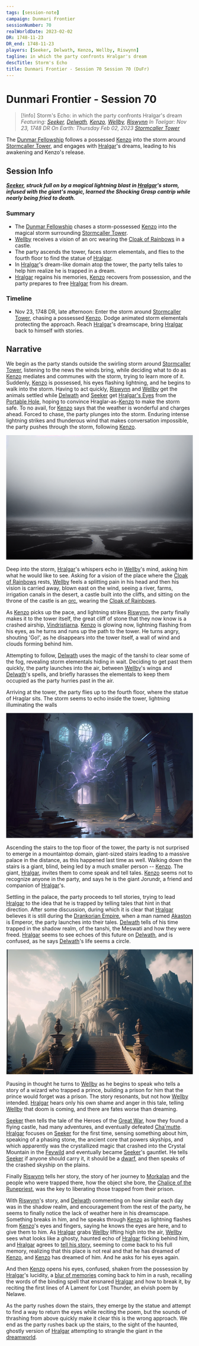 ```yaml
---
tags: [session-note]
campaign: Dunmari Frontier
sessionNumber: 70
realWorldDate: 2023-02-02
DR: 1748-11-23
DR_end: 1748-11-23
players: [Seeker, Delwath, Kenzo, Wellby, Riswynn]
tagline: in which the party confronts Hralgar's dream
descTitle: Storm's Echo
title: Dunmari Frontier - Session 70 Session 70 (DuFr)
---
```

# Dunmari Frontier - Session 70

>[!info] Storm's Echo: in which the party confronts Hralgar's dream
> *Featuring: [Seeker](<../../../people/pcs/dunmar-fellowship/seeker.md>), [Delwath](<../../../people/pcs/dunmar-fellowship/delwath.md>), [Kenzo](<../../../people/pcs/dunmar-fellowship/kenzo.md>), [Wellby](<../../../people/pcs/dunmar-fellowship/wellby.md>), [Riswynn](<../../../people/pcs/dunmar-fellowship/riswynn.md>)*
> *In Taelgar: Nov 23, 1748 DR*
> *On Earth: Thursday Feb 02, 2023*
> *[Stormcaller Tower](<../../../gazetteer/greater-dunmar/dunmari-basin/stormcaller-tower.md>)*

The [Dunmar Fellowship](<../../../people/pcs/dunmar-fellowship/dunmar-fellowship.md>) follows a possessed [Kenzo](<../../../people/pcs/dunmar-fellowship/kenzo.md>) into the storm around [Stormcaller Tower](<../../../gazetteer/greater-dunmar/dunmari-basin/stormcaller-tower.md>), and engages with [Hralgar](<../../../people/giants/hralgar.md>)'s dreams, leading to his awakening and Kenzo's release.

## Session Info

***[Seeker](<../../../people/pcs/dunmar-fellowship/seeker.md>), struck full on by a magical lightning blast in [Hralgar](<../../../people/giants/hralgar.md>)'s storm, infused with the giant's magic, learned the Shocking Grasp cantrip while nearly being fried to death.***
### Summary
- The [Dunmar Fellowship](<../../../people/pcs/dunmar-fellowship/dunmar-fellowship.md>) chases a storm-possessed [Kenzo](<../../../people/pcs/dunmar-fellowship/kenzo.md>) into the magical storm surrounding [Stormcaller Tower](<../../../gazetteer/greater-dunmar/dunmari-basin/stormcaller-tower.md>).
- [Wellby](<../../../people/pcs/dunmar-fellowship/wellby.md>) receives a vision of an orc wearing the [Cloak of Rainbows](<../../../things/artifacts-of-power/cloak-of-rainbows.md>) in a castle.
- The party ascends the tower, faces storm elementals, and flies to the fourth floor to find the statue of [Hralgar](<../../../people/giants/hralgar.md>).
- In [Hralgar](<../../../people/giants/hralgar.md>)'s dream-like domain atop the tower, the party tells tales to help him realize he is trapped in a dream.
- [Hralgar](<../../../people/giants/hralgar.md>) regains his memories, [Kenzo](<../../../people/pcs/dunmar-fellowship/kenzo.md>) recovers from possession, and the party prepares to free [Hralgar](<../../../people/giants/hralgar.md>) from his dream.

### Timeline
- Nov 23, 1748 DR, late afternoon: Enter the storm around [Stormcaller Tower](<../../../gazetteer/greater-dunmar/dunmari-basin/stormcaller-tower.md>), chasing a possessed [Kenzo](<../../../people/pcs/dunmar-fellowship/kenzo.md>). Dodge animated storm elementals protecting the approach. Reach [Hralgar](<../../../people/giants/hralgar.md>)'s dreamscape, bring [Hralgar](<../../../people/giants/hralgar.md>) back to himself with stories. 

## Narrative
We begin as the party stands outside the swirling storm around [Stormcaller Tower](<../../../gazetteer/greater-dunmar/dunmari-basin/stormcaller-tower.md>), listening to the news the winds bring, while deciding what to do as [Kenzo](<../../../people/pcs/dunmar-fellowship/kenzo.md>) mediates and communes with the storm, trying to learn more of it. Suddenly, [Kenzo](<../../../people/pcs/dunmar-fellowship/kenzo.md>) is possessed, his eyes flashing lightning, and he begins to walk into the storm. Having to act quickly, [Riswynn](<../../../people/pcs/dunmar-fellowship/riswynn.md>) and [Wellby](<../../../people/pcs/dunmar-fellowship/wellby.md>) get the animals settled while [Delwath](<../../../people/pcs/dunmar-fellowship/delwath.md>) and [Seeker](<../../../people/pcs/dunmar-fellowship/seeker.md>) get [Hralgar's Eyes](<../treasure/treasure-from-stormcaller-tower/hralgar-s-eyes.md>) from the [Portable Hole](<../treasure/treasure-from-tokra/portable-hole.md>), hoping to convince Hraglar-as-[Kenzo](<../../../people/pcs/dunmar-fellowship/kenzo.md>) to make the storm safe. To no avail, for [Kenzo](<../../../people/pcs/dunmar-fellowship/kenzo.md>) says that the weather is wonderful and charges ahead. Forced to chase, the party plunges into the storm. Enduring intense lightning strikes and thunderous wind that makes conversation impossible, the party  pushes through the storm, following [Kenzo](<../../../people/pcs/dunmar-fellowship/kenzo.md>). 

![Hralgar Storm Nov 1748 2](../../../assets/hralgar-storm-nov-1748-2.png)

Deep into the storm, [Hralgar](<../../../people/giants/hralgar.md>)'s whispers echo in [Wellby](<../../../people/pcs/dunmar-fellowship/wellby.md>)'s mind, asking him what he would like to see. Asking for a vision of the place where the [Cloak of Rainbows](<../../../things/artifacts-of-power/cloak-of-rainbows.md>) rests, [Wellby](<../../../people/pcs/dunmar-fellowship/wellby.md>) feels a splitting pain in his head and then his vision is carried away, blown east on the wind, seeing a river, farms, irrigation canals in the desert, a castle built into the cliffs, and sitting on the throne of the castle is an [orc](<../../../species/children-of-the-embodied-gods/orcs/orcs.md>), wearing the [Cloak of Rainbows](<../../../things/artifacts-of-power/cloak-of-rainbows.md>). 

As [Kenzo](<../../../people/pcs/dunmar-fellowship/kenzo.md>) picks up the pace, and lightning strikes [Riswynn](<../../../people/pcs/dunmar-fellowship/riswynn.md>), the party finally makes it to the tower itself, the great cliff of stone that they now know is a crashed airship, [Vindristjarna](<../../../things/ships/vindristjarna.md>). [Kenzo](<../../../people/pcs/dunmar-fellowship/kenzo.md>) is glowing now, lightning flashing from his eyes, as he turns and runs up the path to the tower. He turns angry, shouting 'Go!', as he disappears into the tower itself, a wall of wind and clouds forming behind him. 

Attempting to follow, [Delwath](<../../../people/pcs/dunmar-fellowship/delwath.md>) uses the magic of the tanshi to clear some of the fog, revealing storm elementals hiding in wait. Deciding to get past them quickly, the party launches into the air, between [Wellby](<../../../people/pcs/dunmar-fellowship/wellby.md>)'s wings and [Delwath](<../../../people/pcs/dunmar-fellowship/delwath.md>)'s spells, and briefly harasses the elementals to keep them occupied as the party hurries past in the air. 

Arriving at the tower, the party flies up to the fourth floor, where the statue of Hraglar sits. The storm seems to echo inside the tower, lightning illuminating the walls

![Stormcaller Tower Interior](../../../assets/stormcaller-tower-interior.png)

Ascending the stairs to the top floor of the tower, the party is not surprised to emerge in a mountaintop domain, giant-sized stairs leading to a massive palace in the distance, as this happened last time as well. Walking down the stairs is a giant, blind, being led by a much smaller person -- [Kenzo](<../../../people/pcs/dunmar-fellowship/kenzo.md>). The giant, [Hralgar](<../../../people/giants/hralgar.md>), invites them to come speak and tell tales. [Kenzo](<../../../people/pcs/dunmar-fellowship/kenzo.md>) seems not to recognize anyone in the party, and says he is the giant Jorundr, a friend and companion of [Hralgar](<../../../people/giants/hralgar.md>)'s. 

Settling in the palace, the party proceeds to tell stories, trying to lead [Hralgar](<../../../people/giants/hralgar.md>) to the idea that he is trapped by telling tales that hint in that direction. After some discussion, during which it is clear that [Hralgar](<../../../people/giants/hralgar.md>) believes it is still during the [Drankorian Empire](<../../../history/drankorian-era/drankorian-empire.md>), when a man named [Akaston](<../../../people/historical-figures/drankorian-emperors/akaston.md>) is Emperor, the party launches into their tales. [Delwath](<../../../people/pcs/dunmar-fellowship/delwath.md>) tells of his time trapped in the shadow realm, of the tanshi, the Meswati and how they were freed. [Hralgar](<../../../people/giants/hralgar.md>) seems to see echoes of this future on [Delwath](<../../../people/pcs/dunmar-fellowship/delwath.md>), and is confused, as he says [Delwath](<../../../people/pcs/dunmar-fellowship/delwath.md>)'s life seems a circle. 

![Hralgar Mountain Palace](../../../assets/hralgar-mountain-palace.png)

Pausing in thought he turns to [Wellby](<../../../people/pcs/dunmar-fellowship/wellby.md>) as he begins to speak who tells a story of a wizard who trapped a prince, building a prison for him that the prince would forget was a prison. The story resonants, but not how [Wellby](<../../../people/pcs/dunmar-fellowship/wellby.md>) intended. [Hralgar](<../../../people/giants/hralgar.md>) hears only his own shame and anger in this tale, telling [Wellby](<../../../people/pcs/dunmar-fellowship/wellby.md>) that doom is coming, and there are fates worse than dreaming. 

[Seeker](<../../../people/pcs/dunmar-fellowship/seeker.md>) then tells the tale of the Heroes of the [Great War](<../../../events/1500s/great-war.md>), how they found a flying castle, had many adventures, and eventually defeated [Cha'mutte](<../../../people/extraplanar-powers/cha-mutte.md>). [Hralgar](<../../../people/giants/hralgar.md>) focuses on [Seeker](<../../../people/pcs/dunmar-fellowship/seeker.md>) for the first time, sensing something about him, speaking of a phasing stone, the ancient core that powers skyships, and which apparently was the crystallized magic that crashed into the Crystal Mountain in the [Feywild](<../../../cosmology/multiverse/echo-realms/feywild/feywild.md>) and eventually became [Seeker](<../../../people/pcs/dunmar-fellowship/seeker.md>)'s gauntlet. He tells [Seeker](<../../../people/pcs/dunmar-fellowship/seeker.md>) if anyone should carry it, it should be a [dwarf](<../../../species/children-of-the-embodied-gods/dwarves/dwarves.md>), and then speaks of the crashed skyship on the plains.

Finally [Riswynn](<../../../people/pcs/dunmar-fellowship/riswynn.md>) tells her story, the story of her journey to [Morkalan](<../../../cosmology/multiverse/echo-realms/shadowfell/morkalan.md>) and the people who were trapped there, how the object she bore, the [Chalice of the Runepriest](<../../../things/artifacts-of-power/chalice-of-the-runepriest.md>), was the key to liberating those trapped from their prison. 

With [Riswynn](<../../../people/pcs/dunmar-fellowship/riswynn.md>)'s story, and [Delwath](<../../../people/pcs/dunmar-fellowship/delwath.md>) commenting on how similar each day was in the shadow realm, and encouragement from the rest of the party, he seems to finally notice the lack of weather here in his dreamscape. Something breaks in him, and he speaks through [Kenzo](<../../../people/pcs/dunmar-fellowship/kenzo.md>) as lightning flashes from [Kenzo](<../../../people/pcs/dunmar-fellowship/kenzo.md>)'s eyes and fingers, saying he knows the eyes are here, and to give them to him. As [Hralgar](<../../../people/giants/hralgar.md>) grabs [Wellby](<../../../people/pcs/dunmar-fellowship/wellby.md>) lifting high into the air, [Wellby](<../../../people/pcs/dunmar-fellowship/wellby.md>) sees what looks like a ghosty, haunted echo of [Hralgar](<../../../people/giants/hralgar.md>) flicking behind him, and [Hralgar](<../../../people/giants/hralgar.md>) agrees to [tell his story](<../tales-and-stories/hralgar-s-story.md>), seeming to come back to his full memory, realizing that this place is not real and that he has dreamed of [Kenzo](<../../../people/pcs/dunmar-fellowship/kenzo.md>), and [Kenzo](<../../../people/pcs/dunmar-fellowship/kenzo.md>) has dreamed of him. And he asks for his eyes again. 

And then [Kenzo](<../../../people/pcs/dunmar-fellowship/kenzo.md>) opens his eyes, confused, shaken from the possession by [Hralgar](<../../../people/giants/hralgar.md>)'s lucidity, a [blur of memories](<../dreams-and-visions/kenzo-s-memories-of-hraglar.md>) coming back to him in a rush, recalling the words of the binding spell that ensnared [Hralgar](<../../../people/giants/hralgar.md>) and how to break it, by reciting the first lines of A Lament for Lost Thunder, an elvish poem by Nelawe. 

As the party rushes down the stairs, they emerge by the statue and attempt to find a way to return the eyes while reciting the poem, but the sounds of thrashing from above quickly make it clear this is the wrong approach. We end as the party rushes back up the stairs, to the sight of the haunted, ghostly version of [Hralgar](<../../../people/giants/hralgar.md>) attempting to strangle the giant in the [dreamworld](<../../../cosmology/multiverse/spiritual-realms/proximate-realms/dreamworld.md>). 
